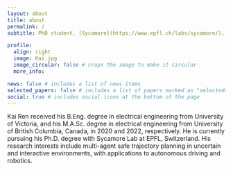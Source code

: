 ```yaml
---
layout: about
title: about
permalink: /
subtitle: PhD student, [Sycamore](https://www.epfl.ch/labs/sycamore/), EPFL, Switzerland

profile:
  align: right
  image: Kai.jpg
  image_circular: false # crops the image to make it circular
  more_info:

news: false # includes a list of news items
selected_papers: false # includes a list of papers marked as "selected={true}"
social: true # includes social icons at the bottom of the page
---
```


Kai Ren received his B.Eng. degree in electrical engineering from University of Victoria, and his M.A.Sc. degree in electrical engineering from University of British Columbia, Canada, in 2020 and 2022, respectively. He is currently pursuing his Ph.D. degree with Sycamore Lab at EPFL, Switzerland. His research interests include multi-agent safe trajectory planning in uncertain and interactive environments, with applications to autonomous driving and robotics.
